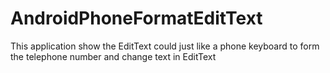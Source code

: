 # AndroidPhoneFormatEditText
This application show the EditText could just like a phone keyboard to form the telephone number and change text in EditText
